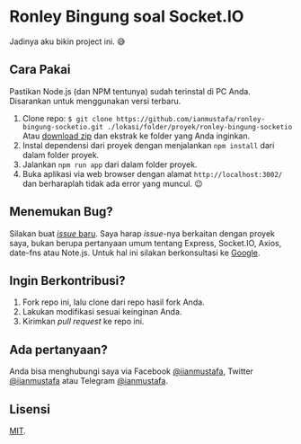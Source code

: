 # Ronley Bingung soal Socket.IO

Jadinya aku bikin project ini. 😅

## Cara Pakai
Pastikan Node.js (dan NPM tentunya) sudah terinstal di PC Anda. Disarankan untuk menggunakan versi terbaru.

1. Clone repo: `$ git clone https://github.com/ianmustafa/ronley-bingung-socketio.git ./lokasi/folder/proyek/ronley-bingung-socketio`  
  Atau [download zip](https://github.com/ianmustafa/ronley-bingung-socketio/archive/master.zip) dan ekstrak ke folder yang Anda inginkan.
2. Instal dependensi dari proyek dengan menjalankan `npm install` dari dalam folder proyek.
3. Jalankan `npm run app` dari dalam folder proyek.
4. Buka aplikasi via web browser dengan alamat `http://localhost:3002/` dan berharaplah tidak ada error yang muncul. 😉

## Menemukan Bug?
Silakan buat [_issue_ baru](https://github.com/ianmustafa/ronley-bingung-socketio/issues/new). Saya harap _issue_-nya berkaitan dengan proyek saya, bukan berupa pertanyaan umum tentang Express, Socket.IO, Axios, date-fns atau Note.js. Untuk hal ini silakan berkonsultasi ke [Google](https://googel.co.id).

## Ingin Berkontribusi?
1. Fork repo ini, lalu clone dari repo hasil fork Anda.
2. Lakukan modifikasi sesuai keinginan Anda.
3. Kirimkan _pull request_ ke repo ini.

## Ada pertanyaan?
Anda bisa menghubungi saya via Facebook [@iianmustafa](https://fb.me/iianmustafa), Twitter [@iianmustafa](https://twitter.com/iianmustafa) atau Telegram [@ianmustafa](https://telegram.me/ianmustafa).

## Lisensi
[MIT](https://github.com/ianmustafa/ronley-bingung-socketio/blob/master/LICENSE).
